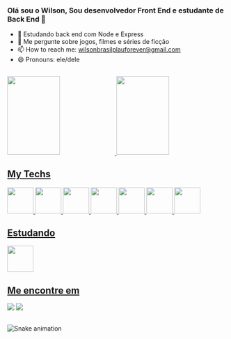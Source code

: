 ### Olá sou o Wilson, Sou desenvolvedor Front End e estudante de Back End 👋

- 🌱 Estudando back end com Node e Express
- 💬 Me pergunte sobre jogos, filmes e séries de ficção
- 📫 How to reach me: wilsonbrasilplauforever@gmail.com
- 😄 Pronouns: ele/dele

##

<div>
  <a href="github.com/wilsonmesquita03">
  <img height="180em" width="49%" src="https://github-readme-stats.vercel.app/api?username=wilsonmesquita03&show_icons=true&theme=radical"/>
  <img height="180em" width="49%" src="https://github-readme-stats.vercel.app/api/top-langs/?username=wilsonmesquita03&layout=compact&langs_count=8&theme=radical&show_icons=true"/>
</div>

## My Techs

<div>
  <img width="60px" src="https://cdn.jsdelivr.net/gh/devicons/devicon/icons/javascript/javascript-plain.svg" />
  <img width="60px" src="https://cdn.jsdelivr.net/gh/devicons/devicon/icons/typescript/typescript-original.svg" />
  <img width="60px" src="https://cdn.jsdelivr.net/gh/devicons/devicon/icons/html5/html5-plain.svg" />
  <img width="60px" src="https://cdn.jsdelivr.net/gh/devicons/devicon/icons/css3/css3-plain.svg" />
  <img width="60px" src="https://cdn.jsdelivr.net/gh/devicons/devicon/icons/react/react-original.svg" />
  <img width="60px" src="https://cdn.jsdelivr.net/gh/devicons/devicon/icons/nodejs/nodejs-original.svg" />
  <img width="60px" src="https://cdn.jsdelivr.net/gh/devicons/devicon/icons/express/express-original.svg" />
</div>

## Estudando

<div>
  <img width="60px" src="https://cdn.jsdelivr.net/gh/devicons/devicon/icons/nextjs/nextjs-line.svg" />
</div>

## Me encontre em
<div>
  <a href="https://discord.com/channels/@329764032938639362
"><img src="https://img.shields.io/badge/Discord-7289DA?style=for-the-badge&logo=discord&logoColor=white"/></a>
  <a href="https://api.whatsapp.com/send?1=pt_BR&phone=21970749508"><img src="https://img.shields.io/badge/WhatsApp-25D366?style=for-the-badge&logo=whatsapp&logoColor=white"/></a>
</div>

##

![Snake animation](https://github.com/wilsonmesquita03/wilsonmesquita03/blob/output/github-contribution-grid-snake.svg)


